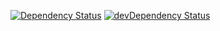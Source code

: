 [![Dependency Status](https://david-dm.org/dragonprojects/maxdome-irc.svg)](https://david-dm.org/dragonprojects/maxdome-irc)
[![devDependency Status](https://david-dm.org/dragonprojects/maxdome-irc/dev-status.svg)](https://david-dm.org/dragonprojects/maxdome-irc#info=devDependencies)
